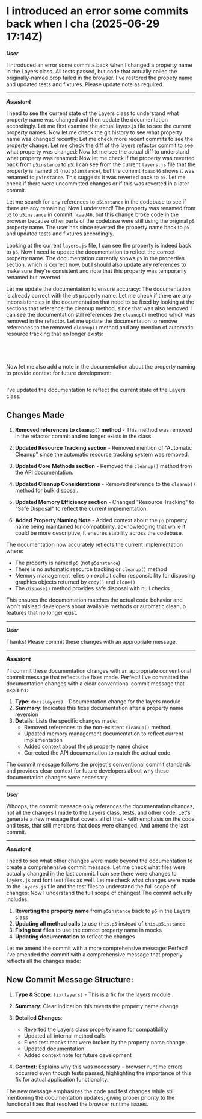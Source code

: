 <!-- Generated by SpecStory -->

# I introduced an error some commits back when I cha (2025-06-29 17:14Z)

_**User**_

I introduced an error some commits back when I changed a property name in the Layers class. All tests passed, but code that actually called the originally-named prop failed in the browser. I've restored the propety name and updated tests and fixtures. Please update note as required.

---

_**Assistant**_

I need to see the current state of the Layers class to understand what property name was changed and then update the documentation accordingly. Let me first examine the actual layers.js file to see the current property names. Now let me check the git history to see what property name was changed recently: Let me check more recent commits to see the property change: Let me check the diff of the layers refactor commit to see what property was changed: Now let me see the actual diff to understand what property was renamed: Now let me check if the property was reverted back from `p5instance` to `p5`: I can see from the current `layers.js` file that the property is named `p5` (not `p5instance`), but the commit `fcaad46` shows it was renamed to `p5instance`. This suggests it was reverted back to `p5`. Let me check if there were uncommitted changes or if this was reverted in a later commit.

Let me search for any references to `p5instance` in the codebase to see if there are any remaining: Now I understand! The property was renamed from `p5` to `p5instance` in commit `fcaad46`, but this change broke code in the browser because other parts of the codebase were still using the original `p5` property name. The user has since reverted the property name back to `p5` and updated tests and fixtures accordingly.

Looking at the current `layers.js` file, I can see the property is indeed back to `p5`. Now I need to update the documentation to reflect the correct property name. The documentation currently shows `p5` in the properties section, which is correct now, but I should also update any references to make sure they're consistent and note that this property was temporarily renamed but reverted.

Let me update the documentation to ensure accuracy: The documentation is already correct with the `p5` property name. Let me check if there are any inconsistencies in the documentation that need to be fixed by looking at the sections that reference the cleanup method, since that was also removed: I can see the documentation still references the `cleanup()` method which was removed in the refactor. Let me update the documentation to remove references to the removed `cleanup()` method and any mention of automatic resource tracking that no longer exists: 
```

```

```

```

```

```

```

```
Now let me also add a note in the documentation about the property naming to provide context for future development: 
```

```
I've updated the documentation to reflect the current state of the Layers class:

## Changes Made

1. **Removed references to `cleanup()` method** - This method was removed in the refactor commit and no longer exists in the class.

2. **Updated Resource Tracking section** - Removed mention of "Automatic Cleanup" since the automatic resource tracking system was removed.

3. **Updated Core Methods section** - Removed the `cleanup()` method from the API documentation.

4. **Updated Cleanup Considerations** - Removed reference to the `cleanup()` method for bulk disposal.

5. **Updated Memory Efficiency section** - Changed "Resource Tracking" to "Safe Disposal" to reflect the current implementation.

6. **Added Property Naming Note** - Added context about the `p5` property name being maintained for compatibility, acknowledging that while it could be more descriptive, it ensures stability across the codebase.

The documentation now accurately reflects the current implementation where:
- The property is named `p5` (not `p5instance`) 
- There is no automatic resource tracking or `cleanup()` method
- Memory management relies on explicit caller responsibility for disposing graphics objects returned by `copy()` and `clone()`
- The `dispose()` method provides safe disposal with null checks

This ensures the documentation matches the actual code behavior and won't mislead developers about available methods or automatic cleanup features that no longer exist.

---

_**User**_

Thanks! Please commit these changes with an appropriate message.

---

_**Assistant**_

I'll commit these documentation changes with an appropriate conventional commit message that reflects the fixes made. Perfect! I've committed the documentation changes with a clear conventional commit message that explains:

1. **Type**: `docs(layers)` - Documentation change for the layers module
2. **Summary**: Indicates this fixes documentation after a property name reversion
3. **Details**: Lists the specific changes made:
   - Removed references to the non-existent `cleanup()` method
   - Updated memory management documentation to reflect current implementation
   - Added context about the `p5` property name choice
   - Corrected the API documentation to match the actual code

The commit message follows the project's conventional commit standards and provides clear context for future developers about why these documentation changes were necessary.

---

_**User**_

Whoops, the commit message only references the documentation changes, not all the changes I made to the Layers class, tests, and other code. Let's generate a new message that covers all of that - with emphasis on the code and tests, that still mentions that docs were changed. And amend the last commit.

---

_**Assistant**_

I need to see what other changes were made beyond the documentation to create a comprehensive commit message. Let me check what files were actually changed in the last commit. I can see there were changes to `layers.js` and font test files as well. Let me check what changes were made to the `layers.js` file and the test files to understand the full scope of changes: Now I understand the full scope of changes! The commit actually includes:

1. **Reverting the property name** from `p5instance` back to `p5` in the Layers class
2. **Updating all method calls** to use `this.p5` instead of `this.p5instance`
3. **Fixing test files** to use the correct property name in mocks
4. **Updating documentation** to reflect the changes

Let me amend the commit with a more comprehensive message: Perfect! I've amended the commit with a comprehensive message that properly reflects all the changes made:

## New Commit Message Structure:

1. **Type & Scope**: `fix(layers)` - This is a fix for the layers module
2. **Summary**: Clear indication this reverts the property name change
3. **Detailed Changes**:
   - Reverted the Layers class property name for compatibility
   - Updated all internal method calls
   - Fixed test mocks that were broken by the property name change
   - Updated documentation 
   - Added context note for future development

4. **Context**: Explains why this was necessary - browser runtime errors occurred even though tests passed, highlighting the importance of this fix for actual application functionality.

The new message emphasizes the code and test changes while still mentioning the documentation updates, giving proper priority to the functional fixes that resolved the browser runtime issues.

---

